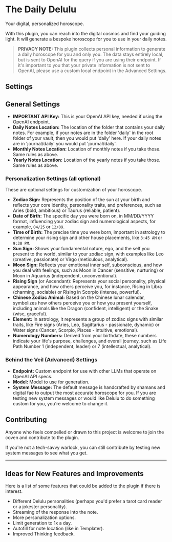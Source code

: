 # The Daily Delulu

Your digital, personalized horoscope.

With this plugin, you can reach into the digital cosmos and find your guiding light. It will generate a bespoke horoscope for you to use in your daily notes.

> **PRIVACY NOTE:** This plugin collects personal information to generate a daily horoscope for you and only you. The data stays entirely local, but is sent to OpenAI for the query if you are using their endpoint. If it's important to you that your private information is not sent to OpenAI, please use a custom local endpoint in the Advanced Settings.

## Settings

## General Settings

-   **IMPORTANT API Key:** This is your OpenAI API key, needed if using the OpenAI endpoint.
-   **Daily Notes Location:** The location of the folder that contains your daily notes. For example, if your notes are in the folder 'daily' in the root folder of your vault, then you would put 'daily' here. If your daily notes are in 'journal/daily' you would put 'journal/daily'.
-   **Monthly Notes Location:** Location of monthly notes if you take those. Same rules as above.
-   **Yearly Notes Location:** Location of the yearly notes if you take those. Same rules as above.

### Personalization Settings (all optional)

These are optional settings for customization of your horoscope.

-   **Zodiac Sign:** Represents the position of the sun at your birth and reflects your core identity, personality traits, and preferences, such as Aries (bold, ambitious) or Taurus (reliable, patient).
-   **Date of Birth:** The specific day you were born on, in MM/DD/YYYY format, influencing your zodiac sign and numerological aspects, for example, `04/25` or `12/09`.
-   **Time of Birth:** The precise time you were born, important in astrology to determine your rising sign and other house placements, like `3:45 AM` or `9:30 PM`.
-   **Sun Sign:** Shows your fundamental nature, ego, and the self you present to the world, similar to your zodiac sign, with examples like Leo (creative, passionate) or Virgo (meticulous, analytical).
-   **Moon Sign:** Reflects your emotional inner self, subconscious, and how you deal with feelings, such as Moon in Cancer (sensitive, nurturing) or Moon in Aquarius (independent, unconventional).
-   **Rising Sign** (or Ascendant): Represents your social personality, physical appearance, and how others perceive you, for instance, Rising in Libra (charming, sociable) or Rising in Scorpio (intense, powerful).
-   **Chinese Zodiac Animal:** Based on the Chinese lunar calendar, symbolizes how others perceive you or how you present yourself, including animals like the Dragon (confident, intelligent) or the Snake (wise, graceful).
-   **Element:** In astrology, it represents a group of zodiac signs with similar traits, like Fire signs (Aries, Leo, Sagittarius - passionate, dynamic) or Water signs (Cancer, Scorpio, Pisces - intuitive, emotional).
-   **Numerology Numbers:** Derived from your birthdate, these numbers indicate your life's purpose, challenges, and overall journey, such as Life Path Number 1 (independent, leader) or 7 (intellectual, analytical).

### Behind the Veil (Advanced) Settings

-   **Endpoint:** Custom endpoint for use with other LLMs that operate on OpenAI API specs.
-   **Model:** Model to use for generation.
-   **System Message:** The default message is handcrafted by shamans and digital fae to output the most accurate horoscope for you. If you are testing new system messages or would like Delulu to do something custom for you, you're welcome to change it.

## Contributing

Anyone who feels compelled or drawn to this project is welcome to join the coven and contribute to the plugin.

If you're not a tech-savvy warlock, you can still contribute by testing new system messages to see what you get.

---

## Ideas for New Features and Improvements

Here is a list of some features that could be added to the plugin if there is interest.

-   Different Delulu personalities (perhaps you'd prefer a tarot card reader or a jokester personality).
-   Streaming of the response into the note.
-   More personalization options.
-   Limit generation to 1x a day.
-   Autofill for note location (like in Templater).
-   Improved Thinking feedback.
